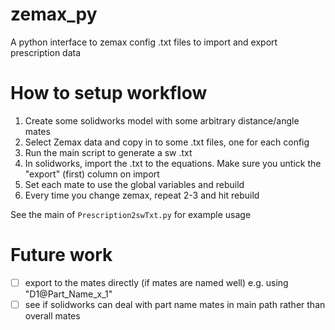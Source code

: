 # zemax_py
A python interface to zemax config .txt files to import and export prescription data


# How to setup workflow

1. Create some solidworks model with some arbitrary distance/angle mates
2. Select Zemax data and copy in to some .txt files, one for each config
3. Run the main script to generate a sw .txt
4. In solidworks, import the .txt to the equations. Make sure you untick the "export" (first) column on import
5. Set each mate to use the global variables and rebuild
6. Every time you change zemax, repeat 2-3 and hit rebuild

See the main of `Prescription2swTxt.py` for example usage

# Future work

 - [ ] export to the mates directly (if mates are named well) e.g. using "D1@Part_Name_x_1"
 - [ ] see if solidworks can deal with part name mates in main path rather than overall mates
